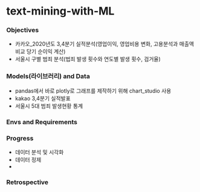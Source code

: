 # text-mining-with-ML

### Objectives
- 카카오_2020년도 3,4분기 실적분석(영업이익, 영업비용 변화, 고용분석과 매출액 비교 당기 순이익 계산)
- 서울시 구별 범죄 분석(법죄 발생 횟수와 연도별 발생 횟수, 검거율)

### Models(라이브러리) and Data
- pandas에서 바로 plotly로 그래프를 제작하기 위해 chart_studio 사용
- kakao 3,4분기 실적발표
- 서울시 5대 범죄 발생현황 통계




### Envs and Requirements


### Progress
- 데이터 분석 및 시각화
- 데이터 정제
- 


### Retrospective
